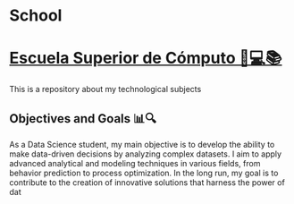 # School 
# [Escuela Superior de Cómputo 🏫💻📚](https://www.escom.ipn.mx)

This is a repository about my technological subjects

## Objectives and Goals 📊🔍

As a Data Science student, my main objective is to develop the ability to make data-driven decisions by analyzing complex datasets. I aim to apply advanced analytical and modeling techniques in various fields, from behavior prediction to process optimization. In the long run, my goal is to contribute to the creation of innovative solutions that harness the power of dat


